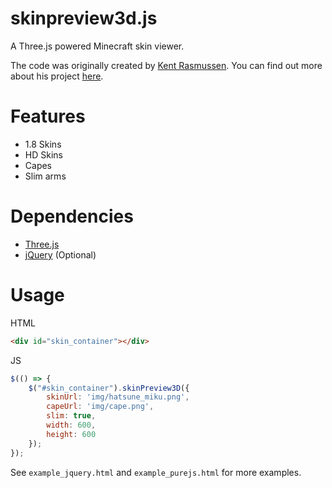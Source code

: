 # skinpreview3d.js
A Three.js powered Minecraft skin viewer.

The code was originally created by [Kent Rasmussen](https://github.com/earthiverse). You can find out more about his project [here](https://github.com/earthiverse/3D-Minecraft-Skin-Viewer).

# Features
* 1.8 Skins
* HD Skins
* Capes
* Slim arms

# Dependencies
* [Three.js](https://github.com/mrdoob/three.js/)
* [jQuery](https://jquery.com/) (Optional)

# Usage
HTML
```html
<div id="skin_container"></div>
```

JS
```js
$(() => {
	$("#skin_container").skinPreview3D({
		skinUrl: 'img/hatsune_miku.png',
		capeUrl: 'img/cape.png',
		slim: true,
		width: 600,
		height: 600
	});
});
```

See `example_jquery.html` and `example_purejs.html` for more examples.
